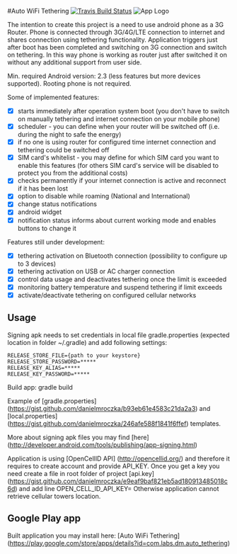 #Auto WiFi Tethering [![Travis Build Status](https://travis-ci.org/danielmroczka/auto-tethering.png?branch=master)](https://travis-ci.org/danielmroczka/auto-tethering)
![App Logo](https://lh3.googleusercontent.com/GwGTGX5OuwMvOlg10Vemwk6x_Pd8EKsbpy-x9pV-t-EI29FCdFXzUH5PV64b2HRVtNCh=h80) 

The intention to create this project is a need to use android phone as a 3G Router. 
Phone is connected through 3G/4G/LTE connection to internet and shares connection using tethering functionality. 
Application triggers just after boot has been completed and switching on 3G connection and switch on tethering.
In this way phone is working as router just after switched it on without any additional support from user side.

Min. required Android version: 2.3 (less features but more devices supported). Rooting phone is not required.

Some of implemented features:
- [x] starts immediately after operation system boot (you don't have to switch on manually tethering and internet connection on your mobile phone)
- [x] scheduler - you can define when your router will be switched off (i.e. during the night to safe the energy)
- [x] if no one is using router for configured time internet connection and tethering could be switched off
- [x] SIM card's whitelist - you may define for which SIM card you want to enable this features (for others SIM card's service will be disabled to protect you from the additional costs)
- [x] checks permanently if your internet connection is active and reconnect if it has been lost
- [x] option to disable while roaming (National and International)
- [x] change status notifications
- [x] android widget 
- [x] notification status informs about current working mode and enables buttons to change it

Features still under development:
- [x] tethering activation on Bluetooth connection (possibility to configure up to 3 devices)
- [x] tethering activation on USB or AC charger connection
- [x] control data usage and deactivates tethering once the limit is exceeded
- [x] monitoring battery temperature and suspend tethering if limit exceeds
- [x] activate/deactivate tethering on configured cellular networks

## Usage
Signing apk needs to set credentials in local file gradle.properties (expected location in folder ~/.gradle) and add following settings:
```
RELEASE_STORE_FILE={path to your keystore}
RELEASE_STORE_PASSWORD=*****
RELEASE_KEY_ALIAS=*****
RELEASE_KEY_PASSWORD=*****
```
Build app: gradle build

Example of [gradle.properties] (https://gist.github.com/danielmroczka/b93eb61e4583c21da2a3) and [local.properties] (https://gist.github.com/danielmroczka/246afe588f1841f6ffef) templates.

More about signing apk files you may find [here] (http://developer.android.com/tools/publishing/app-signing.html)

Application is using [OpenCellID API] (http://opencellid.org/) and therefore it requires to create account and provide API_KEY.
Once you get a key you need create a file in root folder of project [api.key] (https://gist.github.com/danielmroczka/e9eaf9baf821eb5ad180913485018c6d) and add line OPEN_CELL_ID_API_KEY=<your key>
Otherwise application cannot retrieve cellular towers location.

## Google Play app
Built application you may install here: [Auto WiFi Tethering] (https://play.google.com/store/apps/details?id=com.labs.dm.auto_tethering)

